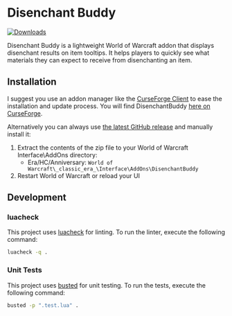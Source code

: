 # Disenchant Buddy

[![Downloads](https://img.shields.io/github/downloads/BreakBB/DisenchantBuddy/total.svg)](https://github.com/BreakBB/DisenchantBuddy/releases/)

Disenchant Buddy is a lightweight World of Warcraft addon that displays disenchant results on item tooltips.
It helps players to quickly see what materials they can expect to receive from disenchanting an item.

## Installation

I suggest you use an addon manager like the [CurseForge Client](https://curseforge.overwolf.com/) to ease the installation and update process. You will find
DisenchantBuddy [here on CurseForge](https://www.curseforge.com/wow/addons/disenchantbuddy).

Alternatively you can always use [the latest GitHub release](https://github.com/BreakBB/DisenchantBuddy/releases/latest) and manually install it:

1. Extract the contents of the zip file to your World of Warcraft Interface\AddOns directory:
    - Era/HC/Anniversary: `World of Warcraft\_classic_era_\Interface\AddOns\DisenchantBuddy`
2. Restart World of Warcraft or reload your UI

## Development

### luacheck

This project uses [luacheck](https://github.com/lunarmodules/luacheck/) for linting. To run the linter, execute the following command:

```sh
luacheck -q .
```

### Unit Tests

This project uses [busted](https://github.com/lunarmodules/busted) for unit testing. To run the tests, execute the following command:

```sh
busted -p ".test.lua" .
```
